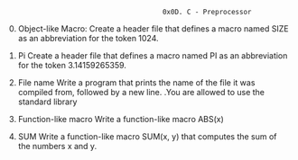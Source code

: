                                            0x0D. C - Preprocessor
0. Object-like Macro: Create a header file that defines a macro named SIZE as an abbreviation for the token 1024.

1. Pi
Create a header file that defines a macro named PI as an abbreviation for the token 3.14159265359.

2. File name
Write a program that prints the name of the file it was compiled from, followed by a new line.
.You are allowed to use the standard library

3. Function-like macro
Write a function-like macro ABS(x)

4. SUM
Write a function-like macro SUM(x, y) that computes the sum of the numbers x and y.
